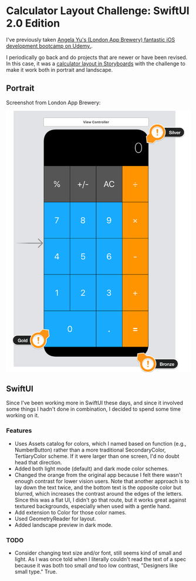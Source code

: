#  Calculator Layout Challenge: SwiftUI 2.0 Edition

I've previously taken [Angela Yu's (London App Brewery) fantastic iOS development bootcamp on Udemy.](https://www.udemy.com/course/ios-13-app-development-bootcamp).

I periodically go back and do projects that are newer or have been revised. In this case, it was a [calculator layout in Storyboards](https://github.com/appbrewery/Calculator-Layout-iOS13) with the challenge to make it work both in portrait and landscape.

## Portrait

Screenshot from London App Brewery:

![Portrait](Documentation/Portrait.png)

## SwiftUI

Since I've been working more in SwiftUI these days, and since it involved some things I hadn't done in combination, I decided to spend some time working on it.

### Features

* Uses Assets catalog for colors, which I named based on function (e.g., NumberButton) rather than a more traditional SecondaryColor, TertiaryColor scheme. If it were larger than one screen, I'd no doubt head that direction.
* Added both light mode (default) and dark mode color schemes.
* Changed the orange from the original app because I felt there wasn't enough contrast for lower vision users. Note that another approach is to lay down the text twice, and the bottom text is the opposite color but blurred, which increases the contrast around the edges of the letters. Since this was a flat UI, I didn't go that route, but it works great against textured backgrounds, especially when used with a gentle hand.
* Add extension to Color for those color names.
* Used GeometryReader for layout.
* Added landscape preview in dark mode.

### TODO

* Consider changing text size and/or font, still seems kind of small and light. As I was once told when I literally couldn't read the text of a spec because it was both too small *and* too low contrast, "Designers like small type." True.
